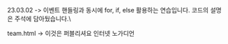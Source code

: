 23.03.02
-> 이벤트 핸들링과 동시에 for, if, else 활용하는 연습입니다.
코드의 설명은 주석에 담아뒀습니다.\

team.html
-> 이것은 퍼블리셔요 인터넷 노가디언
